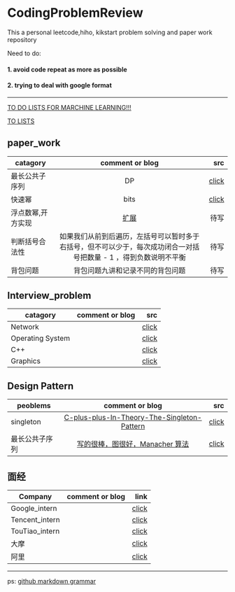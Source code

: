 # CodingProblemReview
This a personal leetcode,hiho, kikstart problem solving and paper work repository

Need to do:
#### 1. avoid code repeat as more as possible
#### 2. trying to deal with google format


---
[TO DO LISTS FOR MARCHINE LEARNING!!!](https://github.com/qfai/CodingProblemReview/blob/master/interview_problem/machine_learning.md)

[TO LISTS](https://github.com/qfai/CodingProblemReview/blob/master/interview_problem/mytodo.md)

## paper_work

| catagory      | comment or blog| src  |
| ------------- |:-------------:| -----:|
| 最长公共子序列    | DP | [click](https://github.com/qfai/CodingProblemReview/blob/master/src/LCS.cpp)|
| 快速幂| bits |[click](https://github.com/qfai/CodingProblemReview/blob/master/src/quick_pow.cpp)|
|浮点数幂,开方实现| [扩展](https://www.zhihu.com/question/20930598)|待写 |
|判断括号合法性| 如果我们从前到后遍历，左括号可以暂时多于右括号，但不可以少于，每次成功闭合一对括号把数量 - 1 ，得到负数说明不平衡|待写|
|背包问题| 背包问题九讲和记录不同的背包问题|待写|

## Interview_problem
| catagory      | comment or blog| src  |
| ------------- |:-------------:| -----:|
| Network     |  | [click](https://github.com/qfai/CodingProblemReview/blob/master/interview_problem/Network.md)|
| Operating System     | | [click](https://github.com/qfai/CodingProblemReview/blob/master/interview_problem/os.md)|
| C++    |  | [click](https://github.com/qfai/CodingProblemReview/blob/master/interview_problem/cpp.md)|
| Graphics    |  | [click](https://github.com/qfai/CodingProblemReview/blob/master/interview_problem/graphics.md)|

## Design Pattern

| peoblems      | comment or blog| src  |
| ------------- |:-------------:| -----:|
| singleton     | [C-plus-plus-In-Theory-The-Singleton-Pattern](https://www.devarticles.com/c/a/Cplusplus/C-plus-plus-In-Theory-The-Singleton-Pattern-Part-I/) | [click](https://github.com/qfai/CodingProblemReview/blob/master/src/singleton_template.cpp)|
| 最长公共子序列     | [写的很棒，图很好，Manacher 算法](https://segmentfault.com/a/1190000003914228) | [click](https://github.com/qfai/CodingProblemReview/blob/master/src/Longest_Palindromic_Substring.cpp)|
## 面经
| Company      | comment or blog| link  |
| ------------- |:-------------:| -----:|
| Google_intern     |   | [click](https://github.com/qfai/CodingProblemReview/blob/master/Real_problem/google_intern.md)|
| Tencent_intern      |   | [click](https://github.com/qfai/CodingProblemReview/blob/master/Real_problem/tencent_intern.md)|
| TouTiao_intern      |   | [click](https://github.com/qfai/CodingProblemReview/blob/master/Real_problem/toutiao.md)|
|大摩| | [click](https://github.com/qfai/CodingProblemReview/blob/master/Real_problem/morgen_intern.md)|
|阿里| | [click](https://github.com/qfai/CodingProblemReview/blob/master/Real_problem/ali_intern.md)|

---
ps: [github markdown grammar](https://github.com/adam-p/markdown-here/wiki/Markdown-Cheatsheet#tables)
